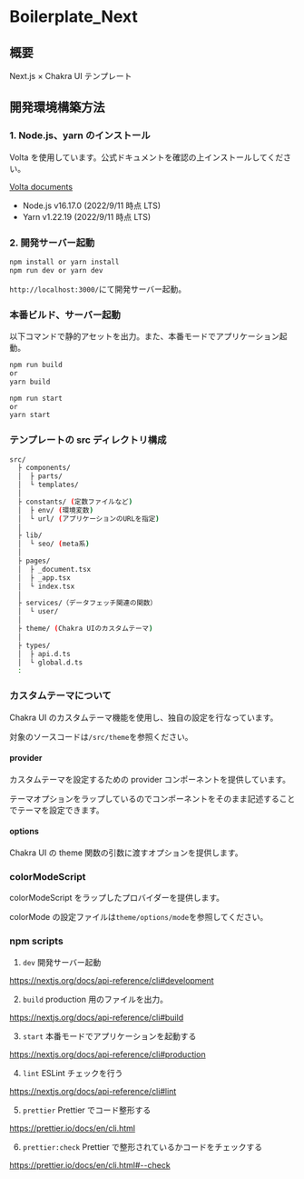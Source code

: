 # Boilerplate_Next

## 概要

Next.js × Chakra UI テンプレート

## 開発環境構築方法

### 1. Node.js、yarn のインストール

Volta を使用しています。公式ドキュメントを確認の上インストールしてください。

[Volta documents](https://docs.volta.sh/guide/)

- Node.js v16.17.0 (2022/9/11 時点 LTS)
- Yarn v1.22.19 (2022/9/11 時点 LTS)

### 2. 開発サーバー起動

```bash
npm install or yarn install
npm run dev or yarn dev
```

`http://localhost:3000/`にて開発サーバー起動。

### 本番ビルド、サーバー起動

以下コマンドで静的アセットを出力。また、本番モードでアプリケーション起動。

```bash
npm run build
or
yarn build

npm run start
or
yarn start
```

### テンプレートの src ディレクトリ構成

```bash
src/
  ├ components/
  │  ├ parts/
  │  └ templates/
  │
  ├ constants/ (定数ファイルなど)
  │  ├ env/ (環境変数)
  │  └ url/ (アプリケーションのURLを指定)
  │
  ├ lib/
  │  └ seo/ (meta系)
  │
  ├ pages/
  │  ├ _document.tsx
  │  ├ _app.tsx
  │  └ index.tsx
  │
  ├ services/（データフェッチ関連の関数）
  │  └ user/
  │
  ├ theme/ (Chakra UIのカスタムテーマ)
  │
  ├ types/
  │  ├ api.d.ts
  │  └ global.d.ts
  :
```

### カスタムテーマについて

Chakra UI のカスタムテーマ機能を使用し、独自の設定を行なっています。

対象のソースコードは`/src/theme`を参照ください。

#### provider

カスタムテーマを設定するための provider コンポーネントを提供しています。

テーマオプションをラップしているのでコンポーネントをそのまま記述することでテーマを設定できます。

#### options

Chakra UI の theme 関数の引数に渡すオプションを提供します。

### colorModeScript

colorModeScript をラップしたプロバイダーを提供します。

colorMode の設定ファイルは`theme/options/mode`を参照してください。

### npm scripts

1. `dev`
   開発サーバー起動

https://nextjs.org/docs/api-reference/cli#development

2. `build`
   production 用のファイルを出力。

https://nextjs.org/docs/api-reference/cli#build

3. `start`
   本番モードでアプリケーションを起動する

https://nextjs.org/docs/api-reference/cli#production

4. `lint`
   ESLint チェックを行う

https://nextjs.org/docs/api-reference/cli#lint

5. `prettier`
   Prettier でコード整形する

https://prettier.io/docs/en/cli.html

6. `prettier:check`
   Prettier で整形されているかコードをチェックする

https://prettier.io/docs/en/cli.html#--check

